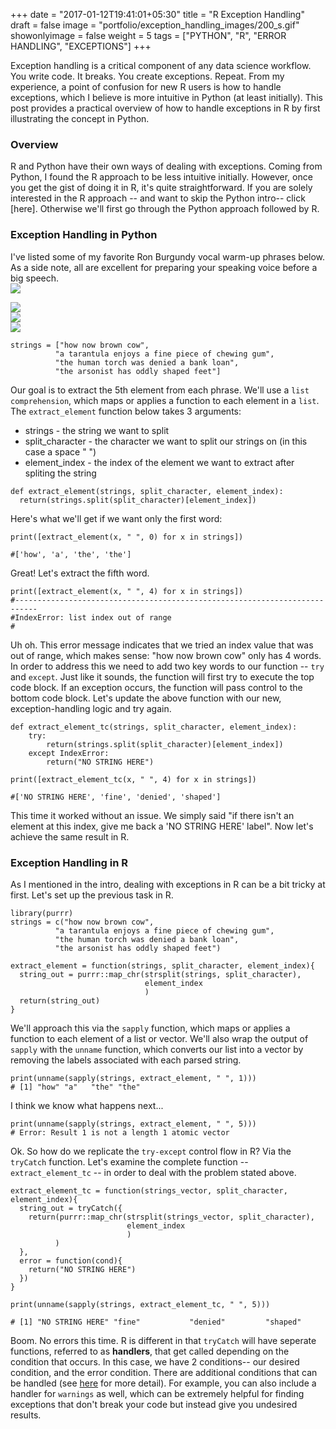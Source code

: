 +++
date = "2017-01-12T19:41:01+05:30"
title = "R Exception Handling"
draft = false
image = "portfolio/exception_handling_images/200_s.gif"
showonlyimage = false
weight = 5
tags = ["PYTHON", "R", "ERROR HANDLING", "EXCEPTIONS"]
+++

Exception handling is a critical component of any data science workflow. You write code. It breaks. You create exceptions. Repeat. From my experience, a point of confusion for new R users is how to handle exceptions, which I believe is more intuitive in Python (at least initially). This post provides a practical overview of how to handle exceptions in R by first illustrating the concept in Python.
<!--more-->

### Overview
R and Python have their own ways of dealing with exceptions. Coming from Python, I found the R approach to be less intuitive initially.  However, once you get the gist of doing it in R, it's quite straightforward. If you are solely interested in the R approach -- and want to skip the Python intro-- click [here]. Otherwise we'll first go through the Python approach followed by R. 

### Exception Handling in Python

I've listed some of my favorite Ron Burgundy vocal warm-up phrases below. As a side note, all are excellent for preparing your speaking voice before a big speech. 
<img src="../exception_handling_images/burgundy_1.jpg" class="img-responsive" style="display: block; margin: auto;" />

<img src="../exception_handling_images/burgundy_3.jpg" class="img-responsive" style="display: block; margin: auto;" />

<img src="../exception_handling_images/burgundy_4.jpg" class="img-responsive" style="display: block; margin: auto;" />

<img src="../exception_handling_images/burgundy_5.jpg" class="img-responsive" style="display: block; margin: auto;" />


```
strings = ["how now brown cow", 
          "a tarantula enjoys a fine piece of chewing gum", 
          "the human torch was denied a bank loan",
          "the arsonist has oddly shaped feet"]
```

Our goal is to extract the 5th element from each phrase. We'll use a `list comprehension`, which maps or applies a function to each element in a `list`. The `extract_element` function below takes 3 arguments: 

* strings - the string we want to split
* split_character - the character we want to split our strings on (in this case a space " ")
* element_index - the index of the element we want to extract after spliting the string

```
def extract_element(strings, split_character, element_index):
  return(strings.split(split_character)[element_index])
```

Here's what we'll get if we want only the first word:

```{python}
print([extract_element(x, " ", 0) for x in strings])
```

```{r }
#['how', 'a', 'the', 'the']
```

Great! Let's extract the fifth word. 

```{python}
print([extract_element(x, " ", 4) for x in strings])
#---------------------------------------------------------------------------
#IndexError: list index out of range
#
```

Uh oh. This error message indicates that we tried an index value that was out of range, which makes sense: "how now brown cow" only has 4 words. In order to address this we need to add two key words to our function -- `try` and `except`. Just like it sounds, the function will first try to execute the top code block. If an exception occurs, the function will pass control to the bottom code block. Let's update the above function with our new, exception-handling logic and try again. 

```{python}
def extract_element_tc(strings, split_character, element_index):
    try:
        return(strings.split(split_character)[element_index])
    except IndexError:
        return("NO STRING HERE")
        
print([extract_element_tc(x, " ", 4) for x in strings])
```
```{r }
#['NO STRING HERE', 'fine', 'denied', 'shaped']
```

This time it worked without an issue. We simply said "if there isn't an element at this index, give me back a 'NO STRING HERE' label". Now let's achieve the same result in R. 

### Exception Handling in R

As I mentioned in the intro, dealing with exceptions in R can be a bit tricky at first. Let's set up the previous task in R. 

```{r}
library(purrr)
strings = c("how now brown cow", 
          "a tarantula enjoys a fine piece of chewing gum", 
          "the human torch was denied a bank loan",
          "the arsonist has oddly shaped feet")

extract_element = function(strings, split_character, element_index){
  string_out = purrr::map_chr(strsplit(strings, split_character),
                              element_index
                              )
  return(string_out)
}
```

We'll approach this via the `sapply` function, which maps or applies a function to each element of a list or vector. We'll also wrap the output of `sapply` with the `unname` function, which converts our list into a vector by removing the labels associated with each parsed string. 

```{r}
print(unname(sapply(strings, extract_element, " ", 1)))
# [1] "how" "a"   "the" "the"
```

I think we know what happens next...

```{r}
print(unname(sapply(strings, extract_element, " ", 5)))
# Error: Result 1 is not a length 1 atomic vector 
```

Ok. So how do we replicate the `try-except` control flow in R? Via the `tryCatch` function. Let's examine the complete function -- `extract_element_tc` -- in order to deal with the problem stated above. 

```{r}
extract_element_tc = function(strings_vector, split_character, element_index){
  string_out = tryCatch({
    return(purrr::map_chr(strsplit(strings_vector, split_character), 
                          element_index
                          )
          )
  },
  error = function(cond){
    return("NO STRING HERE")
  })
}

print(unname(sapply(strings, extract_element_tc, " ", 5)))
```
```
# [1] "NO STRING HERE" "fine"           "denied"         "shaped" 
```

Boom. No errors this time. R is different in that `tryCatch` will have seperate functions, referred to as **handlers**, that get called depending on the condition that occurs. In this case, we have 2 conditions-- our desired condition, and the error condition. There are additional conditions that can be handled  (see [here](http://adv-r.had.co.nz/Exceptions-Debugging.html) for more detail). For example, you can also include a handler for `warnings` as well, which can be extremely helpful for finding exceptions that don't break your code but instead give you undesired results. 
